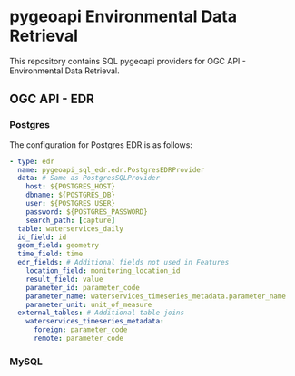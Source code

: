 # pygeoapi Environmental Data Retrieval

This repository contains SQL pygeoapi providers for OGC API - Environmental Data Retrieval.

## OGC API - EDR

### Postgres

The configuration for Postgres EDR is as follows:

```yaml
- type: edr
  name: pygeoapi_sql_edr.edr.PostgresEDRProvider
  data: # Same as PostgresSQLProvider
    host: ${POSTGRES_HOST}
    dbname: ${POSTGRES_DB}
    user: ${POSTGRES_USER}
    password: ${POSTGRES_PASSWORD}
    search_path: [capture]
  table: waterservices_daily
  id_field: id
  geom_field: geometry
  time_field: time
  edr_fields: # Additional fields not used in Features
    location_field: monitoring_location_id
    result_field: value
    parameter_id: parameter_code
    parameter_name: waterservices_timeseries_metadata.parameter_name
    parameter_unit: unit_of_measure
  external_tables: # Additional table joins
    waterservices_timeseries_metadata:
      foreign: parameter_code
      remote: parameter_code
```

### MySQL
